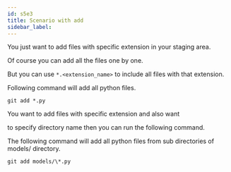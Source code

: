 ```yaml
---
id: s5e3
title: Scenario with add
sidebar_label:
---
```



You just want to add files with specific extension in your staging area.

Of course you can add all the files one by one.

But you can use `*.<extension_name>` to include all files with that extension.

Following command will add all python files.

`git add *.py`

You want to add files with specific extension and also want

to specify directory name then you can run the following command.

The following command will add all python files from sub directories of models/ directory.

`git add models/\*.py`
